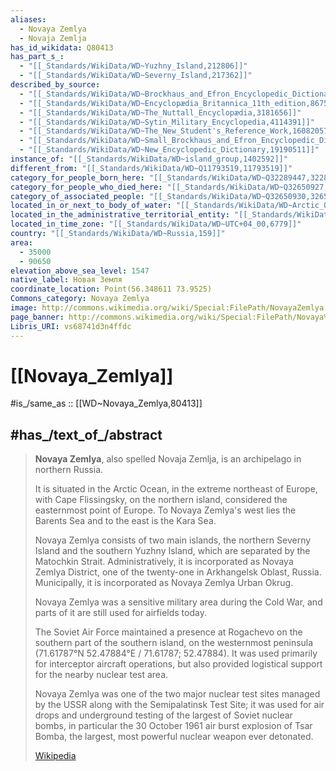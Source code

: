 ```yaml
---
aliases:
  - Novaya Zemlya
  - Novaja Zemlja
has_id_wikidata: Q80413
has_part_s_:
  - "[[_Standards/WikiData/WD~Yuzhny_Island,212806]]"
  - "[[_Standards/WikiData/WD~Severny_Island,217362]]"
described_by_source:
  - "[[_Standards/WikiData/WD~Brockhaus_and_Efron_Encyclopedic_Dictionary,602358]]"
  - "[[_Standards/WikiData/WD~Encyclopædia_Britannica_11th_edition,867541]]"
  - "[[_Standards/WikiData/WD~The_Nuttall_Encyclopædia,3181656]]"
  - "[[_Standards/WikiData/WD~Sytin_Military_Encyclopedia,4114391]]"
  - "[[_Standards/WikiData/WD~The_New_Student's_Reference_Work,16082057]]"
  - "[[_Standards/WikiData/WD~Small_Brockhaus_and_Efron_Encyclopedic_Dictionary,19180675]]"
  - "[[_Standards/WikiData/WD~New_Encyclopedic_Dictionary,19190511]]"
instance_of: "[[_Standards/WikiData/WD~island_group,1402592]]"
different_from: "[[_Standards/WikiData/WD~Q11793519,11793519]]"
category_for_people_born_here: "[[_Standards/WikiData/WD~Q32289447,32289447]]"
category_for_people_who_died_here: "[[_Standards/WikiData/WD~Q32650927,32650927]]"
category_of_associated_people: "[[_Standards/WikiData/WD~Q32650930,32650930]]"
located_in_or_next_to_body_of_water: "[[_Standards/WikiData/WD~Arctic_Ocean,788]]"
located_in_the_administrative_territorial_entity: "[[_Standards/WikiData/WD~Arkhangelsk_Oblast,1875]]"
located_in_time_zone: "[[_Standards/WikiData/WD~UTC+04_00,6779]]"
country: "[[_Standards/WikiData/WD~Russia,159]]"
area:
  - 35000
  - 90650
elevation_above_sea_level: 1547
native_label: Новая Земля
coordinate_location: Point(56.348611 73.9525)
Commons_category: Novaya Zemlya
image: http://commons.wikimedia.org/wiki/Special:FilePath/NovayaZemlya.A2001222.0835.250m.jpg
page_banner: http://commons.wikimedia.org/wiki/Special:FilePath/Novaya%20Zemlya%20Banner.jpg
Libris_URI: vs68741d3n4ffdc
---
```


# [[Novaya_Zemlya]] 

#is_/same_as :: [[WD~Novaya_Zemlya,80413]] 

## #has_/text_of_/abstract 

> **Novaya Zemlya**, also spelled Novaja Zemlja, is an archipelago in northern Russia. 
> 
> It is situated in the Arctic Ocean, in the extreme northeast of Europe, 
> with Cape Flissingsky, on the northern island, 
> considered the easternmost point of Europe. 
> To Novaya Zemlya's west lies the Barents Sea and to the east is the Kara Sea.
>
> Novaya Zemlya consists of two main islands, the northern Severny Island and the southern Yuzhny Island, which are separated by the Matochkin Strait. Administratively, it is incorporated as Novaya Zemlya District, one of the twenty-one in Arkhangelsk Oblast, Russia. Municipally, it is incorporated as Novaya Zemlya Urban Okrug.
>
> Novaya Zemlya was a sensitive military area during the Cold War, 
> and parts of it are still used for airfields today. 
> 
> The Soviet Air Force maintained a presence at Rogachevo 
> on the southern part of the southern island, on the westernmost peninsula 
> (71.61787°N 52.47884°E﻿ / 71.61787; 52.47884). 
> It was used primarily for interceptor aircraft operations, 
> but also provided logistical support for the nearby nuclear test area. 
> 
> Novaya Zemlya was one of the two major nuclear test sites managed by the USSR 
> along with the Semipalatinsk Test Site; 
> it was used for air drops and underground testing of the largest of Soviet nuclear bombs, 
> in particular the 30 October 1961 air burst explosion of Tsar Bomba, 
> the largest, most powerful nuclear weapon ever detonated.
>
> [Wikipedia](https://en.wikipedia.org/wiki/Novaya%20Zemlya) 

